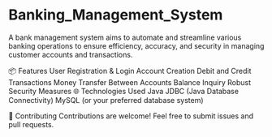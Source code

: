 # Banking_Management_System
A bank management system aims to automate and streamline various banking operations to ensure efficiency, accuracy, and security in managing customer accounts and transactions.

📦 Features
User Registration & Login
Account Creation
Debit and Credit Transactions
Money Transfer Between Accounts
Balance Inquiry
Robust Security Measures
🌐 Technologies Used
Java
JDBC (Java Database Connectivity)
MySQL (or your preferred database system)

🤝 Contributing
Contributions are welcome! Feel free to submit issues and pull requests.
